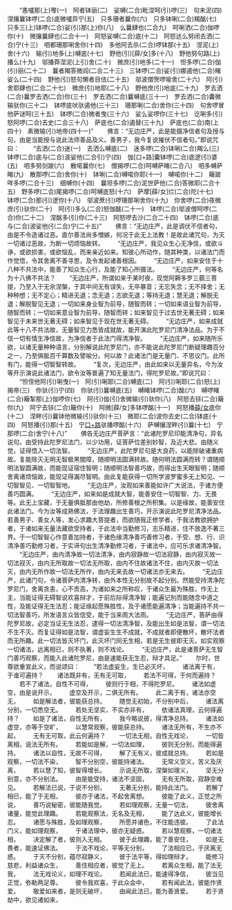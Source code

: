 <!-- { "loadSidebar": true } -->
　　“愚嚧那(上)嚟(一)　阿者钵丽(二)　娑嚩(二合)毗涅呵(引)啰(三)　句末泥(四)　涅攘曩钵啰(二合)底微嚧异宁(五)　只多珊者曩你(六)　只多钵唎(二合)羯酩(七)　只多三(上)钵啰(二合)娑(引)那(上)你(八)　么曩肆也(二合九)　呵唎洒(二合)伽啰你(十)　微攘曩肆也(二合十一)　阿怒娑嚩(二合)底(十二)　阿怒达么努闭去洒(二合)宁(十三)　呬都珊那唎舍你(十四)　多他阿去杀(二合)啰钵那(十五)　涅泥(上)舍(十六)　输(引)地多(上)嚩底(十七)　野他(引)[薛/女]多(十八)　野他努句路(上)播么(十九)　邬播莽涅泥(上引)舍(二十)　微庶(引)地多(二十一)　怛多啰(二合)伽(引)丽(二十二)　曩者羯答微阎(二合二十三)　三钵啰(二合)娑(引)娜遏他(二合)睹娑么(二十四)　野他(引)怒句懒者目佉(二十五)　邬波僧贺啰喻舍(二十六)　阿(引)舍耶肆也(二合二十七)　微庶(引)地耶(二十八)　野他庶(引)地底(二十九)　罗去洒(二合)曩罗去洒(二合)你(三十)　罗去洒(二合)曩嚩底(三十一)　罗去洒(二合)囊微输驮你(三十二)　钵啰底吠驮遏他(三十三)　珊那唎(二合)舍你(三十四)　句舍啰冒他萨谜呵(三十五)　钵啰(二合)微者曳(三十六)　娑么娑啰你(三十七)　讫唎多(引)怒阿啰(二合)去史(二合三十八)　萨底也(二合)遏替(三十九)　萨底也(二合)南(上四十)　素微输(引)地帝(四十一)”
　　佛言：“无边庄严，此是能摄净信者句及授与句，由是当能授与说此法师善品及义。善男子，我今复说摧伏不信者句。”即说咒曰：
　　“去洒(二合)迷(一)　去洒么嚩底(二)　迷多啰(二合)钵唎(二合)羯么(三)　钵啰(二合)底与(二合)波娑他(二合引)宁(四)　伽[口+路]囊钵啰(二合)底逻(引)婆(五)　呬多努剑跛(六)　散喏曩你(七)　僧揭啰(二合)呵嚩萨睹(二合八)　呬多嚩萨睹(九)　散那啰(二合)舍你(十)　钵唎(二合)嚩喏你耶(十一)　嚩喏你(十二)　簸跛咩多啰(二合十三)　细嚩你(十四)　曩坦多啰(二合)泥世萨他(二合)答微耶(二合十五)　野多啰(二合)尾揭啰(二合)呵嚩底怒(十六)　萨摩[薛/女]烂(二合)陀(十七)　钵啰(二合)那(引)逻你(十八)　邬波蔗(引)啰珊那唎舍你(十九)　你舍啰(二合)夜微庶(引)驮你(二十)　阿(引)多么(二合)怒伽酩(二十一)　钵啰(二合)邬波僧呵啰(二合)你(二十二)　涅酩多(引)你(二十三)　阿怒啰去沙(二合二十四)　钵啰(二合)底与(二合)波娑他(引二合)宁(二十五)”
　　佛言：“无边庄严，此是调伏不信者句，由是不令造诸过恶。直尔善法尚多憎嫉，何况于此无上法教！是故此诸咒句，为灭一切诸过恶故，为断一切烦恼故转。
　　“无边庄严，我见众生心无净信，或欲斗诤，或欲损害，或欲恼乱，而来亲近如来。知彼心所动作，随其种类，以诸法门而作觉悟，令其舍离不善寻思，及令发起诸善根因。
　　“无边庄严，如来安住于十八种不共法中，能善了知众生心行，及能了知心所摄法。
　　“无边庄严，何等名为十八佛不共法？
　　“无边庄严，所谓如来于某时夜，现觉阿耨多罗三藐三菩提，乃至入于无余涅槃，于其中间无有误失，无卒暴音；无忘失念；无不择舍；无种种想；无不定心；精进无退；念无退；志欲无退；等持无退；慧无退；解脱无退；解脱智见无退；一切如来身业智为前导，随智而转；一切如来语业智为前导，随智而转；一切如来意业智为前导，随智而转；如来智见于过去世无著无碍；如来智见于未来世无著无碍；如来智见于现在世无著无碍。
　　“无边庄严，如来成就此等十八不共法故，无量智见力悉皆成就故，能开演此陀罗尼门清净法品。为于不信一切有情生净信故，为净信者于此法门得清净智。
　　“无边庄严，如来随所乐欲，以诸无量种种语言，分别解说此陀罗尼门，亦不能说此陀罗尼门断疑理趣百分之一，乃至俱胝百千算数及譬喻分。何以故？此诸法门是无量门、不思议门。此所有门，能得一切智智转故。
　　“复次，无边庄严，由此如来以无量异名，今为汝等开示演说此诸法门，欲令汝等普遍了知无量法门，得陀罗尼故。”即说咒曰：
　　“怛侄他阿(引)唎曳(一)　阿(引)唎耶(二合)嚩底(二)　阿(引)唎耶(二合)怒(上)揭帝(三)　你驮(引)宁(四)　你驮(引)曩嚩底(五)　嚩睹钵啰(二合)酩(六)　嚩啰睹(二合)簸掣那(上)伽啰你(七)　阿(引)伽(引)舍微输(引)驮你(八)　阿怒去铩(二合)簸你(九)　阿宁去铩(二合)簸你(十)　阿微[薛/女]多钵啰酩(十一)　阿怒播[薛/女](上)底你(十二)　涅畔(引)曩钵他微输(引)驮你(十三)　微耶(二合)波你去史(二合)钵底(十四)　阿怒播(引)那(十五)　宁[口+路](引)驮播啰酩(十六)　萨嚩攘涅畔(引)曩(十七)　宁那啰(二合)舍宁(十八)”
　　佛告无边庄严菩萨言：“此诸陀罗尼印能清净句，异名说句。由受持此陀罗尼法门，以少功用，证菩萨位差别妙智，及近大悲。由随义觉，证得悟入一切法智。
　　“无边庄严，此陀罗尼句是大良药，以能除破诸重病故。复能除灭无明无智极黑闇障，随顺明法圆满转故。随何明法圆满而转？谓随顺明法智圆满故，而能现证宿住智明；随顺明法智善巧故，而得出生天眼智明；随顺舍离诸烦恼故，能现证得漏尽智明。由此复能获得一切所学波罗蜜多无上知见、一切智智见、一切智智地。
　　“无边庄严，汝观如来善能如许广大说法，于诸方便善巧圆满。
　　“无边庄严，如来如是成就大智，能善安住一切智智、力、无畏等。此无上宝藏，于无量俱胝那由他劫，所修善根之所积集。以是缘故，能善安住此诸法门。今为汝等成熟佛法，于法理趣出生善巧，开示演说此陀罗尼清净法品。若善男子、善女人等，发心求趣大菩提者，而欲随我正修学者，于我法教欲拥护者，于诸如来无量法藏欲受持者，于此法中当勤修习，志乐精进，住不放逸不著三界。于一切智智心作意善加持者，于诸色缘清净善巧善修习者，于受、想、行、识清净善巧勤修习者，于实谛句出生清净勤修习者，于诸法中，应可乐求诸清净智。
　　“无边庄严，由内清净故一切法清净，由内寂静故一切法寂静，由内寂灭故一切法寂灭，由内无所取故一切法无所取，由内不住故诸法不住，由内灭故一切法灭，由内无所作故一切法无所作，由内无来去故一切诸法亦无来去。
　　“无边庄严，此诸门句，令诸菩萨内清净转，由外本性无分别故不起分别。然能受持清净陀罗尼门，舍离贪恚，心不贡高，为诸如来之所称叹，于诸众生最为殊胜，作无上主，当能证得无碍智说欢喜辩才，于前后际得清净智；能遍记別而能随念中道之性，及能证得无生法忍；能证缘起愿殊胜性，及于诸愿能遍清净；当能遍持不共一切法智善巧，所发语言众皆信受，能于当来雨大法雨。
　　“无边庄严，菩萨由得陀罗尼故，必定当证无生法忍，逮得一切法清净智，及能出生如是法智，谓一切法不生不灭。而复证得如是法智，谓虚妄生生不成就，不成就者即便散坏，散坏法者而无所趣。此一切法皆灭坏门，此灭坏门同无生相，若是无生彼即无灭。如实观察一切诸法，远离相已，则不执著，则不戏论。
　　“无边庄严，此是诸菩萨无生智门善巧观察，而能入此诸陀罗尼，由是速能获无生忍，辩才具足。”
　　尔时，世尊欲重宣此义，而说颂曰：
　　“若法虚妄生，生已必灭坏，
　　诸法离于有，于谁可遍持？
　　诸法既非有，无有无可取，
　　若法不可得，于何而遍持？
　　若不了诸法，自性不可得，
　　彼则行于相，不得陀罗尼。
　　诸法如虚空，由是说开示，
　　虚空及开示，二俱无所有。
　　此二离于有，诸法亦空无，
　　如是解法者，彼能获总持。
　　随觉无初始，不分别中后，
　　诸法离分别，一切悉空无。
　　若处无坚实，不实亦非有，
　　依诸法真理，云何得遍持？
　　如是了诸法，自性无所有，
　　我今略说彼，得清净总持。
　　诸法如虚空，亦等于空旷，
　　以慧常观察，彼能获总持。
　　诸法无所有，不生亦不起，
　　无有无可取，此云何遍持？
　　一切法无相，自性无戏论，
　　一切皆离相，说法无所有。
　　若能如是解，一切法如理，
　　彼则无分别，而能得遍持。
　　诸法以自性，无故不可得，
　　解了无有义，彼成就总持。
　　若如是观察，一切法不染，
　　智不分别空，彼能持诸法。
　　无常义空义，苦义及厌离，
　　若以慧了知，彼智得增长。
　　示说无所取，涅槃如理义，
　　坚无分别意，亦不分别法。
　　由是能受持，诸法不坚固，
　　无有无所取，寂静空难见。
　　若解法已说，于说不分别，
　　无著无分别，能持此法门。
　　若解了相已，能了于无相，
　　彼亦于诸法，不起舍离想。
　　彼能了此义，正觉之所说，
　　善巧说秘密，彼能随我觉。
　　若如理观察，无量一切法，
　　彼舍离诸量，能觉此理趣。
　　若能观察法，无名及无相，
　　能了达此义，彼能增长忍。
　　诸愿与殊胜，及如理观察，
　　所愿并诸色，不住能违彼。
　　了此法门义，能如理观察，
　　于诸法理中，彼亦无疑惑。
　　若以慧观察，一切诸法相，
　　决定解了者，彼则入无相。
　　彼于此理趣，能了善安住，
　　如是无畏者，能速证佛法。
　　于法不戏论，平等无分别，
　　了法相应已，于厌离无惑。
　　于灭不分别，蕴尽寂静义，
　　彼于法平等，得如理辩才。
　　能修习慈悲，利益诸众生，
　　善住相应者，彼觉了无上。
　　若离众生相，能了法无我，
　　法无戏论义，如理不戏论。
　　若闻此法已，能速得净信，
　　彼当见正觉，弥勒两足尊。
　　彼令我欢喜，于此众会中，
　　若有闻此法，彼能作贤爱。
　　敬爱如来者，是则无破坏，
　　由闻此法已，能为善贤爱。
　　若于贤劫中，欲见诸如来，
